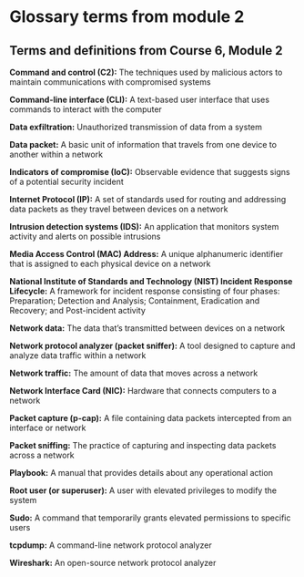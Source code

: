 # Glossary terms from module 2

## Terms and definitions from Course 6, Module 2

**Command and control (C2):** The techniques used by malicious actors to maintain communications with compromised systems

**Command-line interface (CLI):** A text-based user interface that uses commands to interact with the computer

**Data exfiltration:** Unauthorized transmission of data from a system

**Data packet:** A basic unit of information that travels from one device to another within a network

**Indicators of compromise (IoC):** Observable evidence that suggests signs of a potential security incident

**Internet Protocol (IP):** A set of standards used for routing and addressing data packets as they travel between devices on a network

**Intrusion detection systems (IDS):** An application that monitors system activity and alerts on possible intrusions

**Media Access Control (MAC) Address:** A unique alphanumeric identifier that is assigned to each physical device on a network

**National Institute of Standards and Technology (NIST) Incident Response Lifecycle:** A framework for incident response consisting of four phases: Preparation; Detection and Analysis; Containment, Eradication and Recovery; and Post-incident activity

**Network data:** The data that’s transmitted between devices on a network 

**Network protocol analyzer (packet sniffer):** A tool designed to capture and analyze data traffic within a network

**Network traffic:** The amount of data that moves across a network 

**Network Interface Card (NIC):** Hardware that connects computers to a network

**Packet capture (p-cap):** A file containing data packets intercepted from an interface or network

**Packet sniffing:** The practice of capturing and inspecting data packets across a network

**Playbook:** A manual that provides details about any operational action

**Root user (or superuser):** A user with elevated privileges to modify the system

**Sudo:** A command that temporarily grants elevated permissions to specific users

**tcpdump:** A command-line network protocol analyzer

**Wireshark:** An open-source network protocol analyzer
